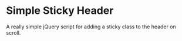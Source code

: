 # Simple Sticky Header
A really simple jQuery script for adding a sticky class to the header on scroll.
